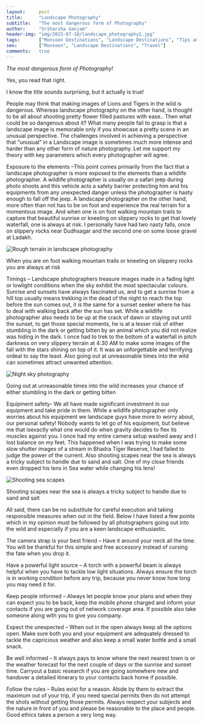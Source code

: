 ```yaml
---
layout:     post
title:      "Landscape Photography"
subtitle:   "The most dangerous form of Photography"
author:     "Sriharsha Ganjam"
header-img: "img/2015-07-18/landscape_photography2.jpg"
tags:		["Monsoon Destinations", "Landscape Destinations", "Tips and Tricks"]
seo:		["Monsoon", "Landscape Destinations", "Travel"]
comments:   true
---
```


<p><em>The most dangerous form of Photography!</em></p>

<p>Yes, you read that right.</p>

<p>I know the title sounds surprising, but it actually is true!</p>

<p>People may think that making images of Lions and Tigers in the wild is dangerous. Whereas landscape photography on the other hand, is thought to be all about shooting pretty flower filled pastures with ease.. Then what could be so dangerous about it? What many people fail to grasp is that a landscape image is memorable only if you showcase a pretty scene in an unusual perspective. The challenges involved in  achieving  a perspective that “unusual”  in a Landscape image is sometimes much more intense and harder than any other form of nature photography. Let me support my theory with key parameters which every photographer will agree.</p>

<p>Exposure to the elements –This point comes primarily from the fact that a landscape photographer is more exposed to the elements than a wildlife photographer. A wildlife photographer is usually on a safari jeep during photo shoots and this vehicle acts a safety barrier protecting him and his equipments from any unexpected danger unless the photographer is hasty enough to fall off the jeep. A landscape photographer on the other hand, more often than not has to be on foot and experience the real terrain for a momentous image. And when one is on foot walking mountain trails to capture that beautiful sunrise or kneeling on slippery rocks to get that lovely waterfall, one is always at risk. I personally have had two nasty falls, once on slippery rocks near Dudhsagar and the second one on some loose gravel at Ladakh.</p>

<img src="{{ site.baseurl}}/img/2015-07-18/landscape_photography1.jpg" alt="Rough terrain in landscape photography">

<p>When you are on foot walking mountain trails or kneeling on slippery rocks you are always at risk</p>

<p>Timings – Landscape photographers treasure images made in a fading light or lowlight conditions when the sky exhibit the most spectacular colours. Sunrise and sunsets have always fascinated us, and to get a sunrise from a hill top usually means trekking in the dead of the night to reach the top before the sun comes out, it is the same for a sunset seeker where he has to deal with walking back after the sun has set. While a wildlife photographer also needs to be up at the crack of dawn or staying out until the sunset, to get those special moments, he is at a lesser risk of either stumbling in the dark or getting bitten by an animal which you did not realize was hiding in the dark. I once had to trek to the bottom of a waterfall in pitch darkness on very slippery terrain at 4:30 AM to make some images of the fall with the stars shining on top of it. It was an unforgettable and terrifying ordeal to say the least. Also going out at unreasonable times into the wild can sometimes attract unwanted attention.</p>

<img src="{{ site.baseurl}}/img/2015-07-18/landscape_photography2.jpg" alt="Night sky photography">

<p>Going out at unreasonable times into the wild increases your chance of either stumbling in the dark or getting bitten</p>

<p>Equipment safety- We all have made significant investment in our equipment and take pride in them. While a wildlife photographer only worries about his equipment we landscape guys have more to worry about, our personal safety! Nobody wants to let go of his equipment, but believe me that isexactly what one would do when gravity decides to flex its muscles against you. I once had my entire camera setup washed away and I lost balance on my feet. This happened when I was trying to make some slow shutter images of a stream in Bhadra Tiger Reserve, I had failed to judge the power of the current. Also shooting scapes near the sea is always a tricky subject to handle due to sand and salt. One of my close friends even dropped his lens in Sea water while changing his lens!</p>

<img src="{{ site.baseurl}}/img/2015-07-18/landscape_photography3.jpg" alt="Shooting sea scapes">

<p>Shooting scapes near the sea is always a tricky subject to handle due to sand and salt</p>

<p>All said, there can be no substitute for careful execution and taking responsible measures when out in the field. Below I have listed a few points which in my opinion must be followed by all photographers going out into the wild and especially if you are a keen landscape enthusiastic.</p>

<p>The camera strap is your best friend – Have it around your neck all the time. You will be thankful for this simple and free accessory instead of cursing the fate when you drop it.</p>

<p>Have a powerful light source – A torch with a powerful beam is always helpful when you have to tackle low light situations. Always ensure the torch is in working condition before any trip, because you never know how long you may need it for.</p>

<p>Keep people informed – Always let people know your plans and when they can expect you to be back, keep the mobile phone charged and inform your contacts if you are going out of network coverage area. If possible also take someone along with you to give you company.</p>

<p>Expect the unexpected – When out in the open always keep all the options open. Make sure both you and your equipment are adequately dressed to tackle the capricious weather and also keep a small water bottle and a small snack.</p>

<p>Be well informed – It always pays to know where the next nearest town is or the weather forecast for the next couple of days or the sunrise and sunset time. Carryout a basic research if you are going somewhere new and handover a detailed itinerary to your contacts back home if possible.</p>

<p>Follow the rules – Rules exist for a reason. Abide by them to extract the maximum out of your trip, if you need special permits then do not attempt the shots without getting those permits. Always respect your subjects and the nature in front of you and please be reasonable to the place and people. Good ethics takes a person a very long way.</p>





